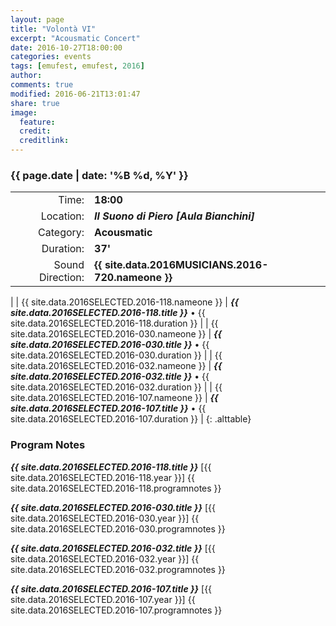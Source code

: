 ```yaml
---
layout: page
title: "Volontà VI"
excerpt: "Acousmatic Concert"
date: 2016-10-27T18:00:00
categories: events
tags: [emufest, emufest, 2016]
author:
comments: true
modified: 2016-06-21T13:01:47
share: true
image:
  feature:
  credit:
  creditlink:
---
```


### {{ page.date | date: '%B %d, %Y' }}

|  |  |
|------------:|:------------|
| Time: | **18:00** |
| Location: | ***Il Suono di Piero [Aula Bianchini]*** |
| Category: | **Acousmatic** |
| Duration: | **37'** |
| Sound Direction: | **{{ site.data.2016MUSICIANS.2016-720.nameone }}** |
|
| {{ site.data.2016SELECTED.2016-118.nameone }} | ***{{ site.data.2016SELECTED.2016-118.title }}*** • {{ site.data.2016SELECTED.2016-118.duration }} |
| {{ site.data.2016SELECTED.2016-030.nameone }} | ***{{ site.data.2016SELECTED.2016-030.title }}*** • {{ site.data.2016SELECTED.2016-030.duration }} |
| {{ site.data.2016SELECTED.2016-032.nameone }} | ***{{ site.data.2016SELECTED.2016-032.title }}*** • {{ site.data.2016SELECTED.2016-032.duration }} |
| {{ site.data.2016SELECTED.2016-107.nameone }} | ***{{ site.data.2016SELECTED.2016-107.title }}*** • {{ site.data.2016SELECTED.2016-107.duration }} |
{: .alttable}

### Program Notes

***{{ site.data.2016SELECTED.2016-118.title }}*** [{{ site.data.2016SELECTED.2016-118.year }}] {{ site.data.2016SELECTED.2016-118.programnotes }}

***{{ site.data.2016SELECTED.2016-030.title }}*** [{{ site.data.2016SELECTED.2016-030.year }}] {{ site.data.2016SELECTED.2016-030.programnotes }}

***{{ site.data.2016SELECTED.2016-032.title }}*** [{{ site.data.2016SELECTED.2016-032.year }}] {{ site.data.2016SELECTED.2016-032.programnotes }}

***{{ site.data.2016SELECTED.2016-107.title }}*** [{{ site.data.2016SELECTED.2016-107.year }}] {{ site.data.2016SELECTED.2016-107.programnotes }}
